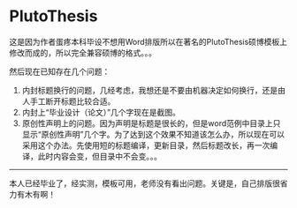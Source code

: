 PlutoThesis
===========

这是因为作者蛋疼本科毕设不想用Word排版所以在著名的PlutoThesis硕博模板上修改而成的，所以完全兼容硕博的格式。。。

然后现在已知存在几个问题：

1. 内封标题换行的问题，几经考虑，我想还是不要由机器决定如何换行，还是由人手工断开标题比较合适。 
2.  内封上“毕业设计（论文）”几个字现在是截图。
3.  原创性声明上的问题。因为声明是标题是很长的，但是word范例中目录上只显示“原创性声明”几个字。为了达到这个效果不知道该怎么办，所以现在可以采用这个办法。先使用短的标题编译，更新目录，然后标题改长，再一次编译，此时内容会变，但目录中不会变。。。

---
本人已经毕业了，经实测，模板可用，老师没有看出问题。关键是，自己排版很省力有木有啊！
